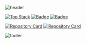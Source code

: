 ![header](https://capsule-render.vercel.app/api?type=waving&color=timeGradient&text=%20YoungJinn%20%20&height=200&fontSize=90)

[![Top Stack](https://widget.realdeveloper.pro/api/top?stack=JavaScript,React,Spring,Java,nodejs,HTML,SpringBoot)](https://github.com/kimyoungjin98)
[![Badge](https://widget.realdeveloper.pro/api/badge?title=Languages&nbsp;and&nbsp;Framework&badges=JavaScript,React,Java,HTML,nodejs,MongoDB,jQuery,Spring,SpringBoot)](https://github.com/kijepark)
[![Badge](https://widget.realdeveloper.pro/api/badge?title=Database&nbsp;and&nbsp;DevelOps&badges=Oracle,MySQL,Git)](https://github.com/kijepark)

[![Repository Card](https://widget.realdeveloper.pro/api/card?user=kimyoungjin98&repo=TeamProject_Malang)](https://github.com/kimyoungjin98/TeamProject_Malang)
[![Repository Card](https://widget.realdeveloper.pro/api/card?user=kimyoungjin98&repo=Toy_Project)](https://github.com/kimyoungjin98/Toy_Project)




<!-- [![youngjinn's GitHub stats](https://github-readme-stats.vercel.app/api?username=kimyoungjin98&count_private=true&custom_title=Youngjinn&nbsp;github&nbsp;&bg_color=30,92a8d1,f7cac9&title_color=fff&text_color=fff)](https://github.com/anuraghazra/github-readme-stats)

[![Top Langs](https://github-readme-stats.vercel.app/api/top-langs/?username=kimyoungjin98&layout=compact&custom_title=My&nbsp;Language&nbsp;&bg_color=30,f7cac9,92a8d1&title_color=fff&text_color=fff)](https://github.com/anuraghazra/github-readme-stats)

<h1><p align="center">:sparkles:Tech Stacks:sparkles:</p> -->


 
<!--   <p align="center">
    <img src="https://img.shields.io/badge/React-61DAFB?style=flat-square&logo=React&logoColor=white"/> 
    <img src="https://img.shields.io/badge/JavaScript-F7DF1E?style=flat-square&logo=JavaScript&logoColor=white"/>
  </p>
<p align="center"><img src="https://img.shields.io/badge/Java-007396?style=flat-square&logo=Java&logoColor=white"/>
<img src="https://img.shields.io/badge/Oracle-F80000?style=flat-square&logo=Oracle&logoColor=white"/>
<img src="https://img.shields.io/badge/Eclipse IDE-2C2255?style=flat-square&logo=Eclipse&logoColor=white"/>
  <img src="https://img.shields.io/badge/Sublime%20Text-FF9800?style=flat-square&logo=Sublime%20Text&logoColor=white"/>
  <img src="https://img.shields.io/badge/Spring-6DB33F?style=flat-square&logo=Spring&logoColor=white"/>
</p>
<p align="center"><img src="https://img.shields.io/badge/HTML5-E34F26?style=flat-square&logo=HTML5&logoColor=white"/> 
<img src="https://img.shields.io/badge/CSS3-1572B6?style=flat-square&logo=CSS3&logoColor=white"/>
  <img src="https://img.shields.io/badge/MySQL-4479A1?style=flat-square&logo=MySQL&logoColor=white"/>
<img src="https://img.shields.io/badge/Visual%20Studio%20Code-007ACC?style=flat-square&logo=Visual%20Studio%20Code&logoColor=white"/>
</p>

<h1><p align="center">:notes:Others:notes: -->
  
  
  
<!-- <p align="center">  
<a href="https://www.facebook.com/gyu250"><img src="https://img.shields.io/badge/facebook-1877f2?style=flat-square&logo=facebook&logoColor=white"/>
<a href="https://www.instagram.com/yj___98"><img src="https://img.shields.io/badge/Instagram-E4405F?style=flat-square&logo=Instagram&logoColor=white"/>
  </p> -->

![footer](https://capsule-render.vercel.app/api?section=footer&type=waving&color=gradient&text=%20)
 
  
  
